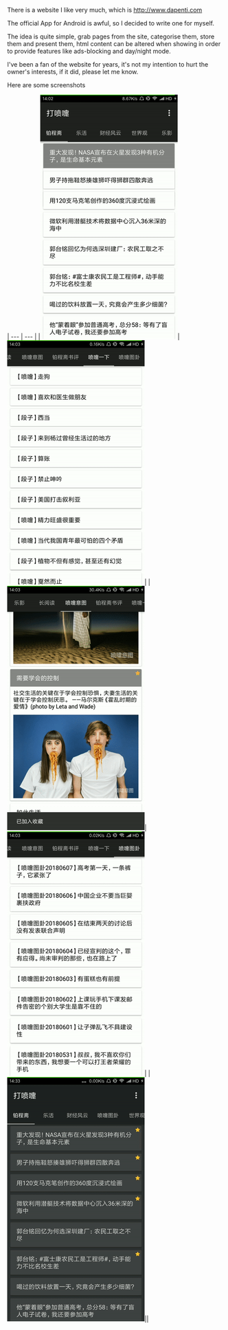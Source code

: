 There is a website I like very much, which is http://www.dapenti.com

The official App for Android is awful, so I decided to write one for myself.

The idea is quite simple, grab pages from the site, categorise them, store them and present them, html content can be altered when showing in order to provide features like ads-blocking and day/night mode.

I've been a fan of the website for years, it's not my intention to hurt the owner's interests, if it did, please let me know.

Here are some screenshots

| --- | --- |
|![img](https://github.com/wcnz2018/dapenti.com__android-kotlin/blob/master/screenshots/screen_1.gif)|![img](https://github.com/wcnz2018/dapenti.com__android-kotlin/blob/master/screenshots/screen_2.gif)|
|![img](https://github.com/wcnz2018/dapenti.com__android-kotlin/blob/master/screenshots/screen_3.gif)|![img](https://github.com/wcnz2018/dapenti.com__android-kotlin/blob/master/screenshots/screen_4.gif)|
|![img](https://github.com/wcnz2018/dapenti.com__android-kotlin/blob/master/screenshots/screen_5.gif)||
